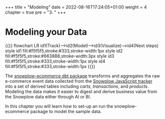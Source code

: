 +++
title = "Modeling"
date = 2022-08-16T17:24:05+01:00
weight = 4
chapter = true
pre = "3. "
+++

<!-- ### Chapter 2 -->

# Modeling your Data

{{<mermaid>}}
flowchart LR
    id1(Track)-->id2(Model)-->id3(Visualize)-->id4(Next steps)
    style id1 fill:#f5f5f5,stroke:#333,stroke-width:1px
    style id2 fill:#f5f5f5,stroke:#6638B8,stroke-width:3px
    style id3 fill:#f5f5f5,stroke:#333,stroke-width:1px
    style id4 fill:#f5f5f5,stroke:#333,stroke-width:1px
{{</mermaid >}}

The [snowplow-ecommerce dbt package](https://hub.getdbt.com/snowplow/snowplow_ecommerce/latest/) transforms and aggregates the raw e-commerce event data collected from the [Snowplow JavaScript tracker](https://github.com/snowplow/snowplow-javascript-tracker) into a set of derived tables including *carts*, *transactions*, and *products*. Modeling the data makes it easier to digest and derive business value from the Snowplow data either through AI or BI.

In this chapter you will learn how to set-up an run the snowplow-ecommerce package to model the sample data.
